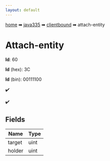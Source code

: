 ```yaml
---
layout: default
---
```


[home](/) ➡ [java335](/protocol/java335) ➡ [clientbound](/protocol/java335/clientbound) ➡ attach-entity

# Attach-entity

**Id**: 60

**Id** (hex): 3C

**Id** (bin): 00111100

✔️

✔️

## Fields

Name | Type
---|---
target | uint
holder | uint

